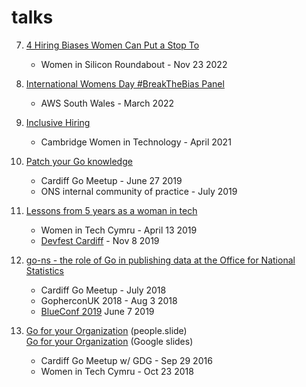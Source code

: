 # talks
    
7. [4 Hiring Biases Women Can Put a Stop To](https://docs.google.com/presentation/d/1oJ6nqe9zc9DMwXQ-o9ClWT9Z6_3x61m5T02R0_s00DE/edit#slide=id.g17e0066cb05_0_5)
    - Women in Silicon Roundabout - Nov 23 2022

6. [International Womens Day #BreakTheBias Panel](https://www.youtube.com/watch?v=kQGLDR5zKMI)
    - AWS South Wales - March 2022
    
5. [Inclusive Hiring](https://docs.google.com/presentation/d/1Ap6tx3a73iFVuwIJxTRoF8XK5OsfnNs27DfYORsm5EM/edit?usp=sharing)
    - Cambridge Women in Technology - April 2021
    
4. [Patch your Go knowledge](https://docs.google.com/presentation/d/1neISd8PMcF8yvB3KHsMoR_J5M18DVd1IujtOii9MJHs/edit?usp=sharing)
    - Cardiff Go Meetup - June 27 2019
    - ONS internal community of practice - July 2019

3. [Lessons from 5 years as a woman in tech](https://docs.google.com/presentation/d/1yaN10EHZcsxo-IXNr2faFGaURnnLQQ_AnKBJcNciH0s/edit?usp=sharing)
    - Women in Tech Cymru - April 13 2019
    - [Devfest Cardiff](https://docs.google.com/presentation/d/1eaZ3B_p-XkJzwUE8kS9GWC4eX6X7Fv5aHEqBy4irkOQ/edit?usp=sharing) - Nov 8 2019

2. [go-ns - the role of Go in publishing data at the Office for National Statistics](https://docs.google.com/presentation/d/1-9rse57oyywYNNR5BjbDC-eI4oDfzfoJwqYYzPfqU0E/edit?usp=sharing)
    - Cardiff Go Meetup - July 2018
    - GopherconUK 2018 - Aug 3 2018
	- [BlueConf 2019](https://docs.google.com/presentation/d/17cVucYxibHje49XNxp9F2tXvkgCaSSRR92l6LN2rHOc/edit?usp=sharing) June 7 2019
        
1. [Go for your Organization](http://go-talks.appspot.com/github.com/eldeal/talks/people.slide) (people.slide)\
[Go for your Organization](https://docs.google.com/presentation/d/1a0JAsv4Gu1XAVjilFFd8enDNAe0rCYe6bla7MF89_UE/edit?usp=sharing) (Google slides)
    - Cardiff Go Meetup w/ GDG - Sep 29 2016
    - Women in Tech Cymru - Oct 23 2018

